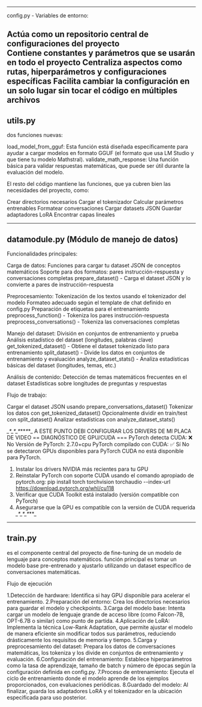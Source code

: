 -----------------
config.py - Variables de entorno:

  Actúa como un repositorio central de configuraciones del proyecto  
  Contiene constantes y parámetros que se usarán en todo el proyecto
  Centraliza aspectos como rutas, hiperparámetros y configuraciones específicas
  Facilita cambiar la configuración en un solo lugar sin tocar el código en múltiples archivos
-----------------
utils.py
-----------------
dos funciones nuevas:

load_model_from_gguf: Esta función está diseñada específicamente para ayudar a cargar modelos en formato GGUF 
(el formato que usa LM Studio y que tiene tu modelo Mathstral).
validate_math_response: Una función básica para validar respuestas matemáticas, que puede ser útil durante la evaluación del modelo.

El resto del código mantiene las funciones, que ya cubren bien las necesidades del proyecto, como:

Crear directorios necesarios
Cargar el tokenizador
Calcular parámetros entrenables
Formatear conversaciones
Cargar datasets JSON
Guardar adaptadores LoRA
Encontrar capas lineales

-------------
datamodule.py (Módulo de manejo de datos)
-------------
Funcionalidades principales:

Carga de datos:
Funciones para cargar tu dataset JSON de conceptos matemáticos
Soporte para dos formatos: pares instrucción-respuesta y conversaciones completas
prepare_dataset() - Carga el dataset JSON y lo convierte a pares de instrucción-respuesta

Preprocesamiento:
Tokenización de los textos usando el tokenizador del modelo
Formateo adecuado según el template de chat definido en config.py
Preparación de etiquetas para el entrenamiento
preprocess_function() - Tokeniza los pares instrucción-respuesta
preprocess_conversations() - Tokeniza las conversaciones completas

Manejo del dataset:
División en conjuntos de entrenamiento y prueba
Análisis estadístico del dataset (longitudes, palabras clave)
get_tokenized_dataset() - Obtiene el dataset tokenizado listo para entrenamiento
split_dataset() - Divide los datos en conjuntos de entrenamiento y evaluación
analyze_dataset_stats() - Analiza estadísticas básicas del dataset (longitudes, temas, etc.)

Análisis de contenido:
Detección de temas matemáticos frecuentes en el dataset
Estadísticas sobre longitudes de preguntas y respuestas


Flujo de trabajo:

Cargar el dataset JSON usando prepare_conversations_dataset()
Tokenizar los datos con get_tokenized_dataset()
Opcionalmente dividir en train/test con split_dataset()
Analizar estadísticas con analyze_dataset_stats()

*_*_*_*_*_*_*_*_*_**_*_*_
A ESTE PUNTO DEBI CONFIGURAR LOS DRIVERS DE MI PLACA DE VIDEO 
== DIAGNÓSTICO DE GPU/CUDA ===
PyTorch detecta CUDA: ❌ No
Versión de PyTorch: 2.7.0+cpu
PyTorch compilado con CUDA: ✅ Sí
No se detectaron GPUs disponibles para PyTorch
 CUDA no está disponible para PyTorch.
1. Instalar los drivers NVIDIA más recientes para tu GPU
2. Reinstalar PyTorch con soporte CUDA usando el comando apropiado de pytorch.org:
   pip install torch torchvision torchaudio --index-url https://download.pytorch.org/whl/cu118
3. Verificar que CUDA Toolkit está instalado (versión compatible con PyTorch)
4. Asegurarse que la GPU es compatible con la versión de CUDA requerida
*_*_*_*_*_*_*_*_*_**_


----------
train.py
----------
es el componente central del proyecto de fine-tuning de un modelo de lenguaje para conceptos matemáticos.
función principal es tomar un modelo base pre-entrenado y ajustarlo utilizando un dataset específico de conversaciones matemáticas.

Flujo de ejecución

1.Detección de hardware: Identifica si hay GPU disponible para acelerar el entrenamiento.
2.Preparación del entorno: Crea los directorios necesarios para guardar el modelo y checkpoints.
3.Carga del modelo base: Intenta cargar un modelo de lenguaje grande de acceso libre (como Falcon-7B, OPT-6.7B o similar) como punto de partida.
4.Aplicación de LoRA: Implementa la técnica Low-Rank Adaptation, que permite ajustar el modelo de manera eficiente sin modificar todos sus parámetros,
 reduciendo drásticamente los requisitos de memoria y tiempo.
5.Carga y preprocesamiento del dataset: Prepara los datos de conversaciones matemáticas, los tokeniza y los divide en conjuntos de entrenamiento y evaluación.
6.Configuración del entrenamiento: Establece hiperparámetros como la tasa de aprendizaje, tamaño de batch y número de épocas según la configuración definida en config.py.
7.Proceso de entrenamiento: Ejecuta el ciclo de entrenamiento donde el modelo aprende de los ejemplos proporcionados, con evaluaciones periódicas.
8.Guardado del modelo: Al finalizar, guarda los adaptadores LoRA y el tokenizador en la ubicación especificada para uso posterior.
